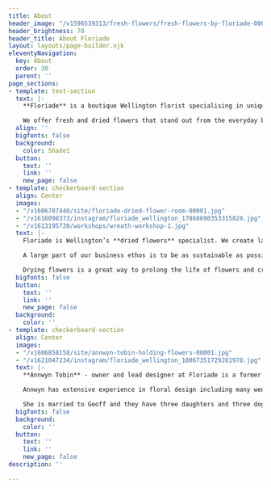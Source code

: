 ```yaml
---
title: About
header_image: "/v1596539313/fresh-flowers/fresh-flowers-by-floriade-00037.jpg"
header_brightness: 70
header_title: About Floriade
layout: layouts/page-builder.njk
eleventyNavigation:
  key: About
  order: 30
  parent: ''
page_sections:
- template: text-section
  text: |-
    **Floriade** is a boutique Wellington florist specialising in unique fresh and dried floral arrangements. We believe that flowers delight the senses and bring an emotional response through colour, fragrance, texture and composition.

    We offer fresh and dried flowers that stand out from the everyday because we like to use unusual flowers and foliage as well as traditional favourites in our designs. Every floral arrangement we create is bespoke and individual.
  align: ''
  bigfonts: false
  background:
    color: Shade1
  button:
    text: ''
    link: ''
    new_page: false
- template: checkerboard-section
  align: Center
  images:
  - "/v1606787440/site/floriade-dried-flower-room-00001.jpg"
  - "/v1616098373/instagram/floriade_wellington_17868690353315828.jpg"
  - "/v1613195720/workshops/wreath-workshop-1.jpg"
  text: |-
    Floriade is Wellington’s **dried flowers** specialist. We create large dried floral sculptures for corporate events, weddings and commercial installations.

    A large part of our business ethos is to be as sustainable as possible by preventing wastage. We intentionally source our flowers with the intention of drying whatever we can.

    Drying flowers is a great way to prolong the life of flowers and create something sculptural, textural and beautiful. We have a custom-built flower drying machine that allows us to provide the highest quality dried flowers.
  bigfonts: false
  button:
    text: ''
    link: ''
    new_page: false
  background:
    color: ''
- template: checkerboard-section
  align: Center
  images:
  - "/v1606858158/site/annwyn-tobin-holding-flowers-00001.jpg"
  - "/v1621047234/instagram/floriade_wellington_18067351729281978.jpg"
  text: |-
    **Annwyn Tobin** - owner and lead designer at Floriade is a former landscape architect and photographer. Her passion for designing with flowers and foliage was the inspiration to open Floriade, Wellington’s very own local boutique floral design store.

    Annwyn has extensive experience in floral design including many weddings and events for more than 20 years.

    She is married to Geoff and they have three daughters and three doggies. They love living in Miramar and bringing the floral joy to Wellington.
  bigfonts: false
  background:
    color: ''
  button:
    text: ''
    link: ''
    new_page: false
description: ''

---
```

